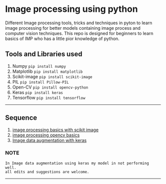 # Image processing using python
Different Image processing tools, tricks and techniques in pyton to learn image processing for better models containing image process and computer vision techniques. This repo is designed for beginners to learn basics of IMP who has a little pior knowledge of python. 


## Tools and Libraries used
1. Numpy `pip install numpy`
2. Matplotlib         `pip install matplotlib`
3. Scikit-image `pip install scikit-image`
4. PIL  `pip install Pillow-PIL`
5. Open-CV  `pip install opencv-python`
6. Keras  `pip install keras`
7. Tensorflow `pip install tensorflow`
---
## Sequence
1. [image processing basics with scikit image](https://github.com/Rahul-Gothwal/Image-processing-using-python/blob/keras/image_processing_basics.ipynb)
2. [image processing opencv basics](https://github.com/Rahul-Gothwal/Image-processing-using-python/blob/keras/image_processing_opencv_basics.ipynb)
3. [Image data augmentation with keras](https://github.com/Rahul-Gothwal/Image-processing-using-python/blob/keras/Image_data_augmentation-keras/Image%20Data%20Augmentation%20with%20Keras%20-%20Complete.ipynb)


### NOTE
```
In Image data augmentation using keras my model in not performing well.
all edits and suggestions are welcome.
```
***

